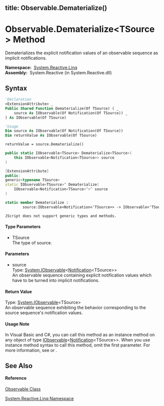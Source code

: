 title: Observable.Dematerialize<TSource>()
---
# Observable.Dematerialize\<TSource\> Method

Dematerializes the explicit notification values of an observable sequence as implicit notifications.

**Namespace:**  [System.Reactive.Linq](System.Reactive.Linq\System.Reactive.Linq.md)  
**Assembly:**  System.Reactive (in System.Reactive.dll)

## Syntax

```vb
'Declaration
<ExtensionAttribute> _
Public Shared Function Dematerialize(Of TSource) ( _
    source As IObservable(Of Notification(Of TSource)) _
) As IObservable(Of TSource)
```

```vb
'Usage
Dim source As IObservable(Of Notification(Of TSource))
Dim returnValue As IObservable(Of TSource)

returnValue = source.Dematerialize()
```

```csharp
public static IObservable<TSource> Dematerialize<TSource>(
    this IObservable<Notification<TSource>> source
)
```

```c++
[ExtensionAttribute]
public:
generic<typename TSource>
static IObservable<TSource>^ Dematerialize(
    IObservable<Notification<TSource>^>^ source
)
```

```fsharp
static member Dematerialize : 
        source:IObservable<Notification<'TSource>> -> IObservable<'TSource> 
```

```jscript
JScript does not support generic types and methods.
```

#### Type Parameters

- TSource  
  The type of source.

#### Parameters

- source  
  Type: [System.IObservable](https://msdn.microsoft.com/en-us/library/Dd990377)\<[Notification](Notification\Notification(T).md)\<TSource\>\>  
  An observable sequence containing explicit notification values which have to be turned into implicit notifications.

#### Return Value

Type: [System.IObservable](https://msdn.microsoft.com/en-us/library/Dd990377)\<TSource\>  
An observable sequence exhibiting the behavior corresponding to the source sequence's notification values.

#### Usage Note

In Visual Basic and C\#, you can call this method as an instance method on any object of type [IObservable](https://msdn.microsoft.com/en-us/library/Dd990377)\<[Notification](Notification\Notification(T).md)\<TSource\>\>. When you use instance method syntax to call this method, omit the first parameter. For more information, see [](https://msdn.microsoft.com/en-us/library/Bb384936) or [](https://msdn.microsoft.com/en-us/library/Bb383977).

## See Also

#### Reference

[Observable Class](Observable\Observable.md)

[System.Reactive.Linq Namespace](System.Reactive.Linq\System.Reactive.Linq.md)








